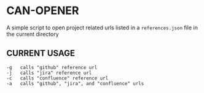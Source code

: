 # CAN-OPENER
A simple script to open project related urls
listed in a `references.json` file in the current directory

## CURRENT USAGE

```
-g   calls "github" reference url
-j   calls "jira" reference url
-c   calls "confluence" reference url
-a   calls "github", "jira", and "confluence" urls
```
